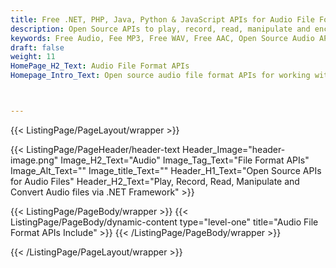 ```yaml
---
title: Free .NET, PHP, Java, Python & JavaScript APIs for Audio File Formats
description: Open Source APIs to play, record, read, manipulate and encode Audio file formats using .NET, Java, Python, PHP & JavaScript Framework.
keywords: Free Audio, Fee MP3, Free WAV, Free AAC, Open Source Audio APIs, Open Source MP3 APIs, Open Source APIs, Free .NET Word API, Free Java Word API, Free Python API, Free JavaScript API
draft: false
weight: 11
HomePage_H2_Text: Audio File Format APIs
Homepage_Intro_Text: Open source audio file format APIs for working with popular audio file formats like MP3, WAW, AIFF, WMA & more.



---
```


{{< ListingPage/PageLayout/wrapper >}}

{{< ListingPage/PageHeader/header-text
Header_Image="header-image.png"
Image_H2_Text="Audio"
Image_Tag_Text="File Format APIs"
Image_Alt_Text=""
Image_title_Text=""
Header_H1_Text="Open Source APIs for Audio Files"
Header_H2_Text="Play, Record, Read, Manipulate and Convert Audio files via .NET Framework" >}}

{{< ListingPage/PageBody/wrapper >}}
{{< ListingPage/PageBody/dynamic-content type="level-one" title="Audio File Format APIs Include" >}}
{{< /ListingPage/PageBody/wrapper >}}

{{< /ListingPage/PageLayout/wrapper >}}
